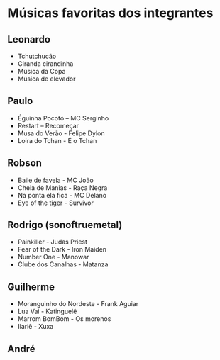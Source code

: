 # Músicas favoritas dos integrantes

## Leonardo

* Tchutchucão
* Ciranda cirandinha
* Música da Copa
* Música de elevador

## Paulo

* Éguinha Pocotó – MC Serginho
* Restart – Recomeçar
* Musa do Verão - Felipe Dylon
* Loira do Tchan - É o Tchan

## Robson

* Baile de favela - MC João
* Cheia de Manias - Raça Negra
* Na ponta ela fica - MC Delano
* Eye of the tiger - Survivor

## Rodrigo (sonoftruemetal)

* Painkiller - Judas Priest
* Fear of the Dark - Iron Maiden
* Number One - Manowar
* Clube dos Canalhas - Matanza

## Guilherme

* Moranguinho do Nordeste - Frank Aguiar
* Lua Vai - Katinguelê
* Marrom BomBom - Os morenos
* Ilariê - Xuxa

## André
